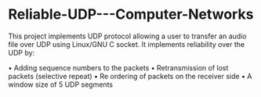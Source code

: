 # Reliable-UDP---Computer-Networks

This project implements UDP protocol allowing a user to transfer an audio file over UDP using Linux/GNU C socket. It implements reliability over the UDP by:
 
•	Adding sequence numbers to the packets 
•	Retransmission of lost packets (selective repeat) 
•	Re ordering of packets on the receiver side 
•	A window size of 5 UDP segments 
